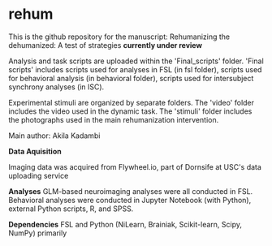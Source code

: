 # rehum

This is the github repository for the manuscript: Rehumanizing the dehumanized: A test of strategies **currently under review**

Analysis and task scripts are uploaded within the 'Final_scripts' folder. 'Final scripts' includes scripts used for analyses in FSL (in fsl folder), scripts used for behavioral analysis (in behavioral folder), scripts used for intersubject synchrony analyses (in ISC).

Experimental stimuli are organized by separate folders. The 'video' folder includes the video used in the dynamic task. The 'stimuli' folder includes the photographs used in the main rehumanization intervention. 

Main author: Akila Kadambi

**Data Aquisition**

Imaging data was acquired from Flywheel.io, part of Dornsife at USC's data uploading service

**Analyses**
GLM-based neuroimaging analyses were all conducted in FSL. Behavioral analyses were conducted in Jupyter Notebook (with Python), external Python scripts, R, and SPSS. 

**Dependencies**
FSL and Python (NiLearn, Brainiak, Scikit-learn, Scipy, NumPy) primarily
